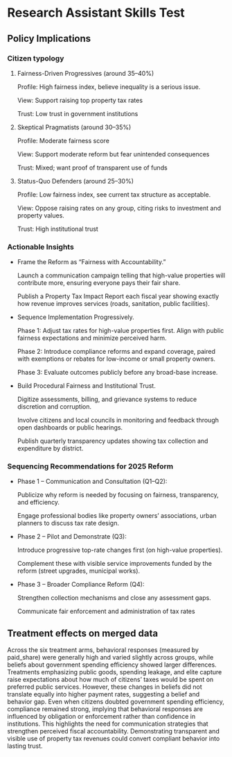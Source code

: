 # Research Assistant Skills Test


## Policy Implications

### Citizen typology

1. Fairness-Driven Progressives (around 35–40%)

    Profile: High fairness index, believe inequality is a serious issue.

    View: Support raising top property tax rates

    Trust: Low trust in government institutions


2. Skeptical Pragmatists (around 30–35%)

    Profile: Moderate fairness score

    View: Support moderate reform but fear unintended consequences

    Trust: Mixed; want proof of transparent use of funds

3. Status-Quo Defenders (around 25–30%)

    Profile: Low fairness index, see current tax structure as acceptable.

    View: Oppose raising rates on any group, citing risks to investment and property values.

    Trust: High institutional trust

### Actionable Insights

* Frame the Reform as “Fairness with Accountability.”

    Launch a communication campaign telling that high-value properties will contribute more, ensuring everyone pays their fair share.

    Publish a Property Tax Impact Report each fiscal year showing exactly how revenue improves services (roads, sanitation, public facilities).

* Sequence Implementation Progressively.

    Phase 1: Adjust tax rates for high-value properties first. Align with public fairness expectations and minimize perceived harm.

    Phase 2: Introduce compliance reforms and expand coverage, paired with exemptions or rebates for low-income or small property owners.

    Phase 3: Evaluate outcomes publicly before any broad-base increase.

* Build Procedural Fairness and Institutional Trust.

    Digitize assessments, billing, and grievance systems to reduce discretion and corruption.

    Involve citizens and local councils in monitoring and feedback through open dashboards or public hearings.

    Publish quarterly transparency updates showing tax collection and expenditure by district.

### Sequencing Recommendations for 2025 Reform

* Phase 1 – Communication and Consultation (Q1–Q2):

    Publicize why reform is needed by focusing on fairness, transparency, and efficiency.

    Engage professional bodies like property owners’ associations, urban planners to discuss tax rate design.

* Phase 2 – Pilot and Demonstrate (Q3):

    Introduce progressive top-rate changes first (on high-value properties).

    Complement these with visible service improvements funded by the reform (street upgrades, municipal works).

* Phase 3 – Broader Compliance Reform (Q4):

    Strengthen collection mechanisms and close any assessment gaps.

    Communicate fair enforcement and administration of tax rates

## Treatment effects on merged data

Across the six treatment arms, behavioral responses (measured by paid_share) were generally high and varied slightly across groups, while beliefs about government spending efficiency showed larger differences. Treatments emphasizing public goods, spending leakage, and elite capture raise expectations about how much of citizens’ taxes would be spent on preferred public services. However, these changes in beliefs did not translate equally into higher payment rates, suggesting a belief and behavior gap. Even when citizens doubted government spending efficiency, compliance remained strong, implying that behavioral responses are influenced by obligation or enforcement rather than confidence in institutions. This highlights the need for communication strategies that strengthen perceived fiscal accountability. Demonstrating transparent and visible use of property tax revenues could convert compliant behavior into lasting trust.
    
